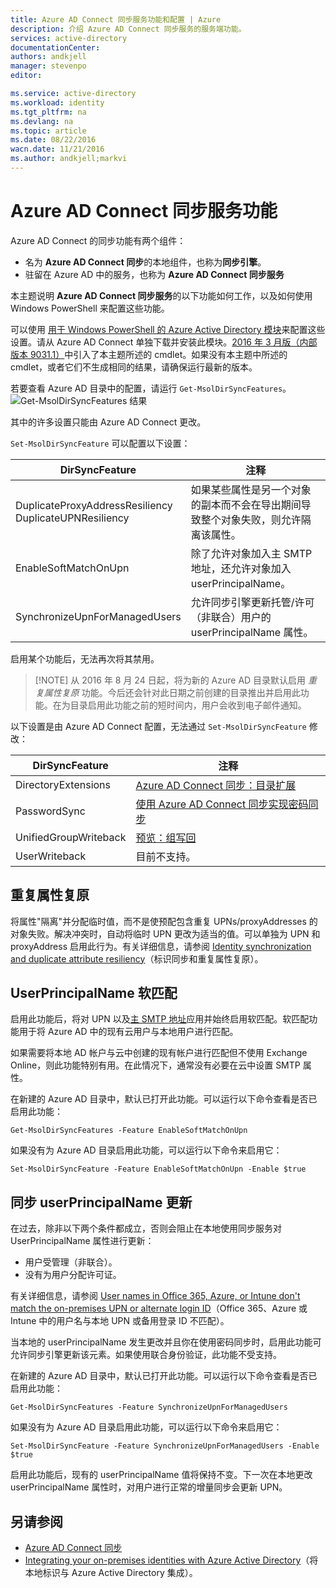 ```yaml
---
title: Azure AD Connect 同步服务功能和配置 | Azure
description: 介绍 Azure AD Connect 同步服务的服务端功能。
services: active-directory
documentationCenter: 
authors: andkjell
manager: stevenpo
editor: 

ms.service: active-directory
ms.workload: identity
ms.tgt_pltfrm: na
ms.devlang: na
ms.topic: article
ms.date: 08/22/2016
wacn.date: 11/21/2016
ms.author: andkjell;markvi
---
```


# Azure AD Connect 同步服务功能

Azure AD Connect 的同步功能有两个组件：

- 名为 **Azure AD Connect 同步**的本地组件，也称为**同步引擎**。
- 驻留在 Azure AD 中的服务，也称为 **Azure AD Connect 同步服务**

本主题说明 **Azure AD Connect 同步服务**的以下功能如何工作，以及如何使用 Windows PowerShell 来配置这些功能。

可以使用 [用于 Windows PowerShell 的 Azure Active Directory 模块](http://aka.ms/aadposh)来配置这些设置。请从 Azure AD Connect 单独下载并安装此模块。[2016 年 3 月版（内部版本 9031.1）](http://social.technet.microsoft.com/wiki/contents/articles/28552.microsoft-azure-active-directory-powershell-module-version-release-history.aspx#Version_9031_1)中引入了本主题所述的 cmdlet。如果没有本主题中所述的 cmdlet，或者它们不生成相同的结果，请确保运行最新的版本。

若要查看 Azure AD 目录中的配置，请运行 `Get-MsolDirSyncFeatures`。  
![Get-MsolDirSyncFeatures 结果](./media/active-directory-aadconnectsyncservice-features/getmsoldirsyncfeatures.png)

其中的许多设置只能由 Azure AD Connect 更改。

`Set-MsolDirSyncFeature` 可以配置以下设置：

DirSyncFeature | 注释
--- | ---
DuplicateProxyAddressResiliency<br/>DuplicateUPNResiliency | 如果某些属性是另一个对象的副本而不会在导出期间导致整个对象失败，则允许隔离该属性。
EnableSoftMatchOnUpn | 除了允许对象加入主 SMTP 地址，还允许对象加入 userPrincipalName。
SynchronizeUpnForManagedUsers | 允许同步引擎更新托管/许可（非联合）用户的 userPrincipalName 属性。

启用某个功能后，无法再次将其禁用。

>[!NOTE] 从 2016 年 8 月 24 日起，将为新的 Azure AD 目录默认启用 *重复属性复原* 功能。今后还会针对此日期之前创建的目录推出并启用此功能。在为目录启用此功能之前的短时间内，用户会收到电子邮件通知。

以下设置是由 Azure AD Connect 配置，无法通过 `Set-MsolDirSyncFeature` 修改：

DirSyncFeature | 注释
--- | ---
DirectoryExtensions | [Azure AD Connect 同步：目录扩展](./active-directory-aadconnectsync-feature-directory-extensions.md)
PasswordSync | [使用 Azure AD Connect 同步实现密码同步](./active-directory-aadconnectsync-implement-password-synchronization.md)
UnifiedGroupWriteback | [预览：组写回](./active-directory-aadconnect-feature-preview.md#group-writeback/)
UserWriteback | 目前不支持。

## 重复属性复原
将属性"隔离"并分配临时值，而不是使预配包含重复 UPNs/proxyAddresses 的对象失败。解决冲突时，自动将临时 UPN 更改为适当的值。可以单独为 UPN 和 proxyAddress 启用此行为。有关详细信息，请参阅 [Identity synchronization and duplicate attribute resiliency](./active-directory-aadconnectsyncservice-duplicate-attribute-resiliency.md)（标识同步和重复属性复原）。

## UserPrincipalName 软匹配
启用此功能后，将对 UPN 以及[主 SMTP 地址](https://support.microsoft.com/zh-cn/kb/2641663)应用并始终启用软匹配。软匹配功能用于将 Azure AD 中的现有云用户与本地用户进行匹配。

如果需要将本地 AD 帐户与云中创建的现有帐户进行匹配但不使用 Exchange Online，则此功能特别有用。在此情况下，通常没有必要在云中设置 SMTP 属性。

在新建的 Azure AD 目录中，默认已打开此功能。可以运行以下命令查看是否已启用此功能：

	Get-MsolDirSyncFeatures -Feature EnableSoftMatchOnUpn

如果没有为 Azure AD 目录启用此功能，可以运行以下命令来启用它：

	Set-MsolDirSyncFeature -Feature EnableSoftMatchOnUpn -Enable $true

## 同步 userPrincipalName 更新
在过去，除非以下两个条件都成立，否则会阻止在本地使用同步服务对 UserPrincipalName 属性进行更新：

- 用户受管理（非联合）。
- 没有为用户分配许可证。

有关详细信息，请参阅 [User names in Office 365, Azure, or Intune don't match the on-premises UPN or alternate login ID](https://support.microsoft.com/zh-cn/kb/2523192)（Office 365、Azure 或 Intune 中的用户名与本地 UPN 或备用登录 ID 不匹配）。

当本地的 userPrincipalName 发生更改并且你在使用密码同步时，启用此功能可允许同步引擎更新该元素。如果使用联合身份验证，此功能不受支持。

在新建的 Azure AD 目录中，默认已打开此功能。可以运行以下命令查看是否已启用此功能：

	Get-MsolDirSyncFeatures -Feature SynchronizeUpnForManagedUsers

如果没有为 Azure AD 目录启用此功能，可以运行以下命令来启用它：

	Set-MsolDirSyncFeature -Feature SynchronizeUpnForManagedUsers -Enable $true

启用此功能后，现有的 userPrincipalName 值将保持不变。下一次在本地更改 userPrincipalName 属性时，对用户进行正常的增量同步会更新 UPN。

## 另请参阅

- [Azure AD Connect 同步](./active-directory-aadconnectsync-whatis.md)
- [Integrating your on-premises identities with Azure Active Directory](./active-directory-aadconnect.md)（将本地标识与 Azure Active Directory 集成）。

<!---HONumber=Mooncake_0926_2016-->

